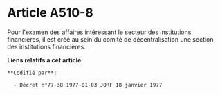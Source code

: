 # Article A510-8

Pour l'examen des affaires intéressant le secteur des institutions financières, il est créé au sein du comité de
décentralisation une section des institutions financières.

**Liens relatifs à cet article**

	**Codifié par**:

	  - Décret n°77-38 1977-01-03 JORF 18 janvier 1977
